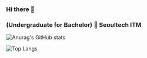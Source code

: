 ### Hi there 👋
### (Undergraduate for Bachelor) 🏫 Seoultech ITM 


![Anurag's GitHub stats](https://github-readme-stats.vercel.app/api?username=MelonChicken&show_icons=true&theme=gruvbox)

![Top Langs](https://github-readme-stats.vercel.app/api/top-langs/?username=MelonChicken&layout=donut&theme=holi)
